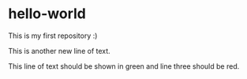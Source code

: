 # hello-world
This is my first repository :)

This is another new line of text.

This line of text should be shown in green and line three should be red.

